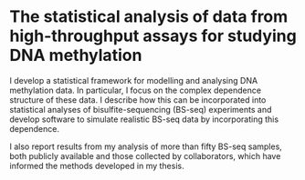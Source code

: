 # The statistical analysis of data from high-throughput assays for studying DNA methylation

I develop a statistical framework for modelling and analysing DNA methylation data. In particular, I focus on the complex dependence structure of these data. I describe how this can be incorporated into statistical analyses of bisulfite-sequencing (BS-seq) experiments and develop software to simulate realistic BS-seq data by incorporating this dependence.

I also report results from my analysis of more than fifty BS-seq samples, both publicly available and those collected by collaborators, which have informed the methods developed in my thesis.
